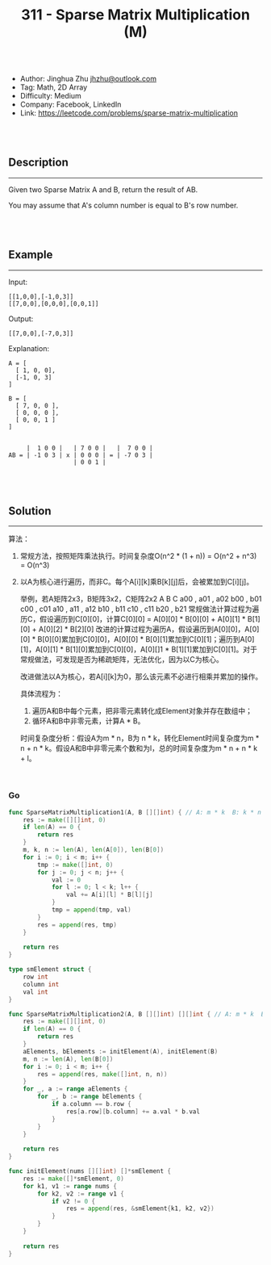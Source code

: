 # <center>311 - Sparse Matrix Multiplication (M)</center> 



<br></br>

* Author: Jinghua Zhu <jhzhu@outlook.com>
* Tag: Math, 2D Array
* Difficulty: Medium
* Company: Facebook, LinkedIn
* Link: https://leetcode.com/problems/sparse-matrix-multiplication

<br></br>



## Description
----
Given two Sparse Matrix A and B, return the result of AB.

You may assume that A's column number is equal to B's row number.

<br></br>



## Example
----
Input: 
```
[[1,0,0],[-1,0,3]]
[[7,0,0],[0,0,0],[0,0,1]]
```

Output:
```
[[7,0,0],[-7,0,3]]
```

Explanation:
```
A = [
  [ 1, 0, 0],
  [-1, 0, 3]
]

B = [
  [ 7, 0, 0 ],
  [ 0, 0, 0 ],
  [ 0, 0, 1 ]
]


     |  1 0 0 |   | 7 0 0 |   |  7 0 0 |
AB = | -1 0 3 | x | 0 0 0 | = | -7 0 3 |
                  | 0 0 1 |
```

<br></br>



## Solution
----
算法：
1. 常规方法，按照矩阵乘法执行。时间复杂度O(n^2 * (1 + n)) = O(n^2 + n^3) = O(n^3)
2. 以A为核心进行遍历，而非C。每个A[i][k]乘B[k][j]后，会被累加到C[i][j]。

   举例，若A矩阵2x3，B矩阵3x2，C矩阵2x2
		   A                 B              C
	  a00 , a01 , a02      b00 , b01      c00 , c01
	  a10 , a11 , a12      b10 , b11      c10 , c11
					  	   b20 , b21
   常规做法计算过程为遍历C，假设遍历到C[0][0]，计算C[0][0] = A[0][0] * B[0][0] + A[0][1] * B[1][0] + A[0][2] * B[2][0]
   改进的计算过程为遍历A，假设遍历到A[0][0]，A[0][0] * B[0][0]累加到C[0][0]，A[0][0] * B[0][1]累加到C[0][1]；遍历到A[0][1]，A[0][1] * B[1][0]累加到C[0][0]，A[0][]1 * B[1][1]累加到C[0][1]。对于常规做法，可发现是否为稀疏矩阵，无法优化，因为以C为核心。
   
   改进做法以A为核心，若A[i][k]为0，那么该元素不必进行相乘并累加的操作。

   具体流程为：
   1. 遍历A和B中每个元素，把非零元素转化成Element对象并存在数组中；
   2. 循环A和B中非零元素，计算A * B。

   时间复杂度分析：假设A为m * n，B为 n * k，转化Element时间复杂度为m * n + n * k。假设A和B中非零元素个数和为l，总的时间复杂度为m * n + n * k + l。

<br>



### Go
```go
func SparseMatrixMultiplication1(A, B [][]int) { // A: m * k  B: k * n res: m * n
	res := make([][]int, 0)
    if len(A) == 0 {
        return res
    }
    m, k, n := len(A), len(A[0]), len(B[0])
    for i := 0; i < m; i++ {
        tmp := make([]int, 0)
        for j := 0; j < n; j++ {
            val := 0
            for l := 0; l < k; l++ {
                val += A[i][l] * B[l][j]
            }
            tmp = append(tmp, val)
        }
        res = append(res, tmp)
    }
    
    return res
}
```

```go
type smElement struct {
    row int
    column int
    val int
}

func SparseMatrixMultiplication2(A, B [][]int) [][]int { // A: m * k  B: k * n res: m * n
    res := make([][]int, 0)
    if len(A) == 0 {
        return res
    }
    aElements, bElements := initElement(A), initElement(B)
    m, n := len(A), len(B[0])
    for i := 0; i < m; i++ {
        res = append(res, make([]int, n, n))
    }
    for _, a := range aElements {
        for _, b := range bElements {
            if a.column == b.row {
                res[a.row][b.column] += a.val * b.val
            }
        }
    }
    
    return res
}

func initElement(nums [][]int) []*smElement {
    res := make([]*smElement, 0)
    for k1, v1 := range nums {
        for k2, v2 := range v1 {
            if v2 != 0 {
                res = append(res, &smElement{k1, k2, v2})
            }
        }
    }
    
    return res
}
```

<br>
